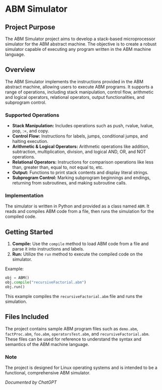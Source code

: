 # ABM Simulator

## Project Purpose

The ABM Simulator project aims to develop a stack-based microprocessor simulator for the ABM abstract machine. The objective is to create a robust simulator capable of executing any program written in the ABM machine language.

## Overview

The ABM Simulator implements the instructions provided in the ABM abstract machine, allowing users to execute ABM programs. It supports a range of operations, including stack manipulation, control flow, arithmetic and logical operators, relational operators, output functionalities, and subprogram control.

### Supported Operations

- **Stack Manipulation:** Includes operations such as push, rvalue, lvalue, pop, :=, and copy.
- **Control Flow:** Instructions for labels, jumps, conditional jumps, and halting execution.
- **Arithmetic & Logical Operators:** Arithmetic operations like addition, subtraction, multiplication, division, and logical AND, OR, and NOT operations.
- **Relational Operators:** Instructions for comparison operations like less than, greater than, equal to, not equal to, etc.
- **Output:** Functions to print stack contents and display literal strings.
- **Subprogram Control:** Marking subprogram beginnings and endings, returning from subroutines, and making subroutine calls.

### Implementation

The simulator is written in Python and provided as a class named `ABM`. It reads and compiles ABM code from a file, then runs the simulation for the compiled code.

## Getting Started

1. **Compile:** Use the `compile` method to load ABM code from a file and parse it into instructions and labels.
2. **Run:** Utilize the `run` method to execute the compiled code on the simulator.

Example:

```python
obj = ABM()
obj.compile("recursiveFactorial.abm")
obj.run()
```

This example compiles the `recursiveFactorial.abm` file and runs the simulation.

## Files Included

The project contains sample ABM program files such as `demo.abm`, `factProc.abm`, `foo.abm`, `operatorsTest.abm`, and `recursiveFactorial.abm`. These files can be used for reference to understand the syntax and semantics of the ABM machine language.

### Note

The project is designed for Linux operating systems and is intended to be a functional, comprehensive ABM simulator.

*Documented by ChatGPT*

